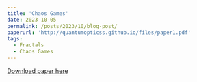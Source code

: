 ```yaml
---
title: 'Chaos Games'
date: 2023-10-05
permalink: /posts/2023/10/blog-post/
paperurl: 'http://quantumopticss.github.io/files/paper1.pdf'
tags:
  - Fractals
  - Chaos Games
---
```


[Download paper here](http://quantumopticss.github.io/files/paper1.pdf)
